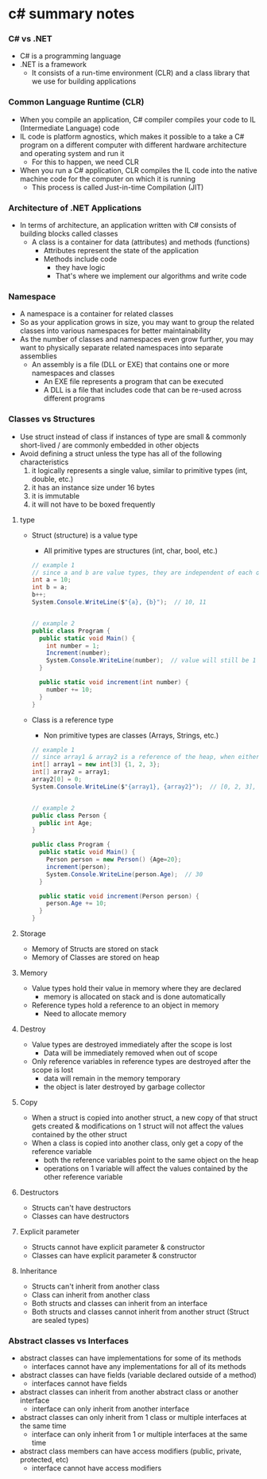 # c# summary notes

### C# vs .NET

- C# is a programming language
- .NET is a framework
  - It consists of a run-time environment (CLR) and a class library that we use for building applications

### Common Language Runtime (CLR)

- When you compile an application, C# compiler compiles your code to IL (Intermediate Language) code
- IL code is platform agnostics, which makes it possible to a take a C# program on a different computer with different hardware architecture and operating system and run it
  - For this to happen, we need CLR
- When you run a C# application, CLR compiles the IL code into the native machine code for the computer on which it is running
  - This process is called Just-in-time Compilation (JIT)

### Architecture of .NET Applications

- In terms of architecture, an application written with C# consists of building blocks called classes
  - A class is a container for data (attributes) and methods (functions)
    - Attributes represent the state of the application
    - Methods include code
      - they have logic
      - That's where we implement our algorithms and write code

### Namespace

- A namespace is a container for related classes
- So as your application grows in size, you may want to group the related classes into various namespaces for better maintainability
- As the number of classes and namespaces even grow further, you may want to physically separate related namespaces into separate assemblies
  - An assembly is a file (DLL or EXE) that contains one or more namespaces and classes
    - An EXE file represents a program that can be executed
    - A DLL is a file that includes code that can be re-used across different programs

### Classes vs Structures

- Use struct instead of class if instances of type are small & commonly short-lived / are commonly embedded in other objects
- Avoid defining a struct unless the type has all of the following characteristics
  1. it logically represents a single value, similar to primitive types (int, double, etc.)
  2. it has an instance size under 16 bytes
  3. it is immutable
  4. it will not have to be boxed frequently

1. type

   - Struct (structure) is a value type

     - All primitive types are structures (int, char, bool, etc.)

     ```c#
     // example 1
     // since a and b are value types, they are independent of each other
     int a = 10;
     int b = a;
     b++;
     System.Console.WriteLine($"{a}, {b}");  // 10, 11


     // example 2
     public class Program {
       public static void Main() {
         int number = 1;
         Increment(number);
         System.Console.WriteLine(number);  // value will still be 1
       }

       public static void increment(int number) {
         number += 10;
       }
     }
     ```

   - Class is a reference type

     - Non primitive types are classes (Arrays, Strings, etc.)

     ```c#
     // example 1
     // since array1 & array2 is a reference of the heap, when either 1 is modified, the rest will be affected
     int[] array1 = new int[3] {1, 2, 3};
     int[] array2 = array1;
     array2[0] = 0;
     System.Console.WriteLine($"{array1}, {array2}");  // [0, 2, 3], [0, 2, 3]


     // example 2
     public class Person {
       public int Age;
     }

     public class Program {
       public static void Main() {
         Person person = new Person() {Age=20};
         increment(person);
         System.Console.WriteLine(person.Age);  // 30
       }

       public static void increment(Person person) {
         person.Age += 10;
       }
     }
     ```

2. Storage
   - Memory of Structs are stored on stack
   - Memory of Classes are stored on heap
3. Memory
   - Value types hold their value in memory where they are declared
     - memory is allocated on stack and is done automatically
   - Reference types hold a reference to an object in memory
     - Need to allocate memory
4. Destroy
   - Value types are destroyed immediately after the scope is lost
     - Data will be immediately removed when out of scope
   - Only reference variables in reference types are destroyed after the scope is lost
     - data will remain in the memory temporary
     - the object is later destroyed by garbage collector
5. Copy
   - When a struct is copied into another struct, a new copy of that struct gets created & modifications on 1 struct will not affect the values contained by the other struct
   - When a class is copied into another class, only get a copy of the reference variable
     - both the reference variables point to the same object on the heap
     - operations on 1 variable will affect the values contained by the other reference variable
6. Destructors
   - Structs can't have destructors
   - Classes can have destructors
7. Explicit parameter
   - Structs cannot have explicit parameter & constructor
   - Classes can have explicit parameter & constructor
8. Inheritance
   - Structs can't inherit from another class
   - Class can inherit from another class
   - Both structs and classes can inherit from an interface
   - Both structs and classes cannot inherit from another struct (Struct are sealed types)

### Abstract classes vs Interfaces

- abstract classes can have implementations for some of its methods
  - interfaces cannot have any implementations for all of its methods
- abstract classes can have fields (variable declared outside of a method)
  - interfaces cannot have fields
- abstract classes can inherit from another abstract class or another interface
  - interface can only inherit from another interface
- abstract classes can only inherit from 1 class or multiple interfaces at the same time
  - interface can only inherit from 1 or multiple interfaces at the same time
- abstract class members can have access modifiers (public, private, protected, etc)
  - interface cannot have access modifiers
